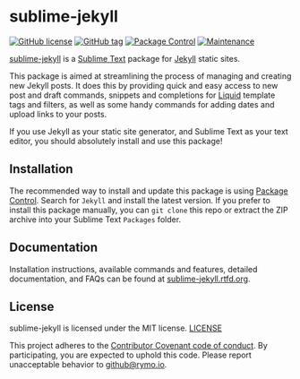 sublime-jekyll
==============

[![GitHub license](https://img.shields.io/github/license/23maverick23/sublime-jekyll.svg)](https://github.com/23maverick23/sublime-jekyll/blob/master/LICENSE) [![GitHub tag](https://img.shields.io/github/tag/23maverick23/sublime-jekyll.svg)](https://github.com/23maverick23/sublime-jekyll/tags) [![Package Control](https://img.shields.io/packagecontrol/dt/Jekyll.svg)](https://packagecontrol.io/packages/Jekyll) [![Maintenance](https://img.shields.io/maintenance/yes/2017.svg)](http://23maverick23.github.io/sublime-jekyll/)

[sublime-jekyll](http://23maverick23.github.io/sublime-jekyll/) is a [Sublime Text](http://www.sublimetext.com/) package for [Jekyll](http://jekyllrb.com/) static sites.

This package is aimed at streamlining the process of managing and creating new Jekyll posts. It does this by providing quick and easy access to new post and draft commands, snippets and completions for [Liquid](https://github.com/Shopify/liquid/wiki/Liquid-for-Designers) template tags and filters, as well as some handy commands for adding dates and upload links to your posts.

If you use Jekyll as your static site generator, and Sublime Text as your text editor, you should absolutely install and use this package!

Installation
------------

The recommended way to install and update this package is using [Package Control](https://packagecontrol.io/). Search for `Jekyll` and install the latest version. If you prefer to install this package manually, you can `git clone` this repo or extract the ZIP archive into your Sublime Text `Packages` folder.

Documentation
-------------

Installation instructions, available commands and features, detailed documentation, and FAQs can be found at [sublime-jekyll.rtfd.org](http://sublime-jekyll.rtfd.org/).

License
-------

sublime-jekyll is licensed under the MIT license. [LICENSE](https://raw.githubusercontent.com/23maverick23/sublime-jekyll/master/LICENSE)

This project adheres to the [Contributor Covenant code of conduct](https://raw.githubusercontent.com/23maverick23/sublime-jekyll/master/CODE_OF_CONDUCT.md). By participating, you are expected to uphold this code. Please report unacceptable behavior to github@rymo.io.
